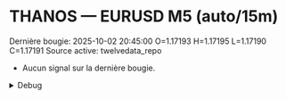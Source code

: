# THANOS — EURUSD M5 (auto/15m)
Dernière bougie: 2025-10-02 20:45:00  O=1.17193  H=1.17195  L=1.17190  C=1.17191
Source active: twelvedata_repo

- Aucun signal sur la dernière bougie.

<details><summary>Debug</summary>

- TD_API_KEY manquant.

</details>